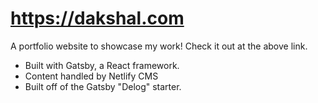 # https://dakshal.com

A portfolio website to showcase my work! Check it out at the above link.

-   Built with Gatsby, a React framework.
-   Content handled by Netlify CMS
-   Built off of the Gatsby "Delog" starter.
